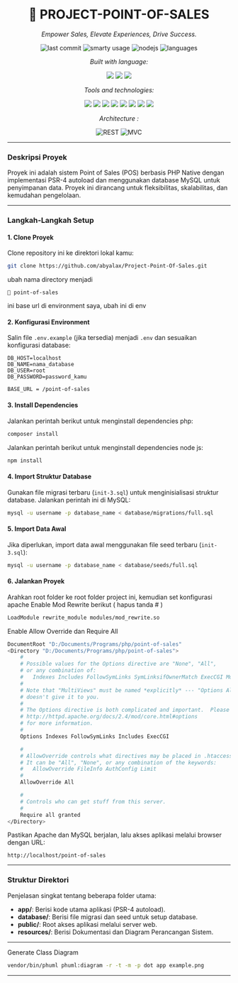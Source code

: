 <h1 align="center">🧾 PROJECT-POINT-OF-SALES</h1>
<p align="center"><em>Empower Sales, Elevate Experiences, Drive Success.</em></p>

<p align="center">
  <img alt="last commit" src="https://img.shields.io/github/last-commit/abyalax/Project-Point-Of-Sales?style=flat-square">
  <img alt="smarty usage" src="https://img.shields.io/badge/smarty-yellow?style=flat-square">
  <img alt="nodejs" src="https://img.shields.io/npm/v/npm.svg?logo=nodedotjs">
  <img alt="languages" src="https://img.shields.io/github/languages/count/abyalax/Project-Point-Of-Sales?style=flat-square">
</p>

<p align="center"><em>Built with language:</em></p>

<p align="center">
  <img src="https://img.shields.io/badge/PHP-777bb4?style=flat-square&logo=php&logoColor=white">
  <img src="https://img.shields.io/badge/💡Smarty-Template Engine-yellow?style=flat-square&logo=data:image/png;base64,iVBORw0KGgoAAAANSUhEUgAAABAAAAAQCAMAAAAoLQ9TAAAAV1BMVEUAAAD///////////////////////////////////////////////////////////////+hoaH///+ZmZn///+xsbH///+vr6////+1tbX////////c3Nz///////+jo6P///+ioqL///+kpKSYmJjMzMyjo6PU1NSWlpa7u7vjDEmsAAAAR0lEQVR42mNggAMYYDgwMDAwYGBgMDEwAAggZGBkZGZgYmBgYkRgABaARiSEyMmZkxMWBiZmFlZWFiYWJjZ2D4pQMALZ4RryHCA6UAAAAASUVORK5CYII=">
  <img src="https://img.shields.io/badge/TypeScript-007acc?style=flat-square&logo=typescript&logoColor=white">
</p>

<p align="center"><em>Tools and technologies:</em></p>

<p align="center">
  <img src="https://img.shields.io/badge/Composer-885630?style=flat-square&logo=composer&logoColor=white">
  <img src="https://img.shields.io/badge/npm-red?style=flat-square&logo=npm">
  <img src="https://img.shields.io/badge/TypeScript-007acc?style=flat-square&logo=typescript&logoColor=white">
  <img src="https://img.shields.io/badge/PHP-777bb4?style=flat-square&logo=php&logoColor=white">
  <img src="https://img.shields.io/badge/Vite-646CFF?style=flat-square&logo=vite&logoColor=white">
    <img src="https://img.shields.io/badge/Bootstrap-7952B3?style=flat-square&logo=bootstrap&logoColor=white">
  <img src="https://img.shields.io/badge/Chart.js-f5788d?style=flat-square&logo=chartdotjs&logoColor=white">
  <img src="https://img.shields.io/badge/JSON-black?style=flat-square&logo=json">
</p>

<p align="center"><em>Architecture :</em></p>

<p align="center">
  <img src="https://img.shields.io/badge/REST-API-42a5f5?style=flat-square" alt="REST">
  <img src="https://img.shields.io/badge/MVC-Model_View_Controller-4caf50?style=flat-square" alt="MVC">
</p>

---

### **Deskripsi Proyek**
Proyek ini adalah sistem Point of Sales (POS) berbasis PHP Native dengan implementasi PSR-4 autoload dan menggunakan database MySQL untuk penyimpanan data. Proyek ini dirancang untuk fleksibilitas, skalabilitas, dan kemudahan pengelolaan.

---

### **Langkah-Langkah Setup**

#### **1. Clone Proyek**
Clone repository ini ke direktori lokal kamu:
```bash
git clone https://github.com/abyalax/Project-Point-Of-Sales.git
```

ubah nama directory menjadi 
```
📂 point-of-sales
```
ini base url di environment saya, ubah ini di env

#### **2. Konfigurasi Environment**
Salin file `.env.example` (jika tersedia) menjadi `.env` dan sesuaikan konfigurasi database:
```dotenv
DB_HOST=localhost
DB_NAME=nama_database
DB_USER=root
DB_PASSWORD=password_kamu

BASE_URL = /point-of-sales
```

#### **3. Install Dependencies**
Jalankan perintah berikut untuk menginstall dependencies php:
```bash
composer install
```
Jalankan perintah berikut untuk menginstall dependencies node js:
```bash
npm install
```

#### **4. Import Struktur Database**
Gunakan file migrasi terbaru (`init-3.sql`) untuk menginisialisasi struktur database. Jalankan perintah ini di MySQL:
```bash
mysql -u username -p database_name < database/migrations/full.sql
```

#### **5. Import Data Awal**
Jika diperlukan, import data awal menggunakan file seed terbaru (`init-3.sql`):
```bash
mysql -u username -p database_name < database/seeds/full.sql
```

#### **6. Jalankan Proyek**
Arahkan root folder ke root folder project ini, kemudian set konfigurasi apache 
Enable Mod Rewrite berikut ( hapus tanda # )
```sh
LoadModule rewrite_module modules/mod_rewrite.so
```
Enable Allow Override dan Require All
```sh
DocumentRoot "D:/Documents/Programs/php/point-of-sales"
<Directory "D:/Documents/Programs/php/point-of-sales">
    #
    # Possible values for the Options directive are "None", "All",
    # or any combination of:
    #   Indexes Includes FollowSymLinks SymLinksifOwnerMatch ExecCGI MultiViews
    #
    # Note that "MultiViews" must be named *explicitly* --- "Options All"
    # doesn't give it to you.
    #
    # The Options directive is both complicated and important.  Please see
    # http://httpd.apache.org/docs/2.4/mod/core.html#options
    # for more information.
    #
    Options Indexes FollowSymLinks Includes ExecCGI

    #
    # AllowOverride controls what directives may be placed in .htaccess files.
    # It can be "All", "None", or any combination of the keywords:
    #   AllowOverride FileInfo AuthConfig Limit
    #
    AllowOverride All

    #
    # Controls who can get stuff from this server.
    #
    Require all granted
</Directory>
```
Pastikan Apache dan MySQL berjalan, lalu akses aplikasi melalui browser dengan URL:
```
http://localhost/point-of-sales
```

---

### **Struktur Direktori**
Penjelasan singkat tentang beberapa folder utama:
- **app/**: Berisi kode utama aplikasi (PSR-4 autoload).
- **database/**: Berisi file migrasi dan seed untuk setup database.
- **public/**: Root akses aplikasi melalui server web.
- **resources/**: Berisi Dokumentasi dan Diagram Perancangan Sistem.

---

Generate Class Diagram
```bash
vendor/bin/phuml phuml:diagram -r -t -m -p dot app example.png
```

---
